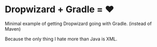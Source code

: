 # Dropwizard + Gradle = &hearts;

Minimal example of getting Dropwizard going with Gradle. (instead of Maven)

Because the only thing I hate more than Java is XML.
